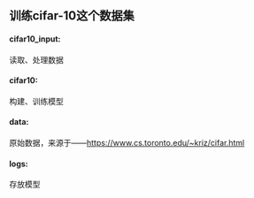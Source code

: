 ## 训练cifar-10这个数据集  
#### cifar10_input:  
读取、处理数据  
#### cifar10:  
构建、训练模型  
#### data:  
原始数据，来源于——https://www.cs.toronto.edu/~kriz/cifar.html  
#### logs:  
存放模型
